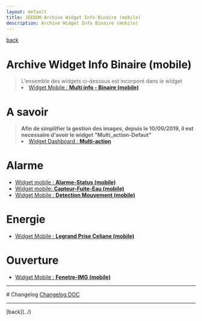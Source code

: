 ```yaml
---
layout: default
title: JEEDOM-Archive Widget Info Binaire (mobile)
description: Archive Widget Info Binaire (mobile)
---
```

[back](./)
# Archive Widget Info Binaire (mobile)

<blockquote>
L'ensemble des widgets ci-dessous est incorporé dans le widget
    <li><a href="JEEDOM-Multi_info_Binaire_mobile.html">Widget Mobile : <b>Multi info - Binaire (mobile)</b></a></li>
</blockquote>

# A savoir
<blockquote>
<b>Afin de simplifier la gestion des images, depuis le 10/09/2019, il est necessaire d'avoir le widget "Multi_action-Defaut"</b>
    <li><a href="JEEDOM_Multi_action_Defaut">Widget Dashboard : <b>Multi-action</b></a></li>
</blockquote>

# Alarme
<ul>
    <li><a href="JEEDOM_Archive_Multiinfo_mobile_Alarme_Status_MOBILE">Widget mobile : <b>Alarme-Status (mobile)</b></a></li>
    <li><a href="JEEDOM_Archive_Multiinfo_mobile_Capteur_Fuite_Eau_MOBILE.html">Widget mobile: <b>Capteur-Fuite-Eau (mobile)</b></a></li>
    <li><a href="JEEDOM_Archive_Multiinfo_mobile_Detection_Mouvement_MOBILE.html">Widget Mobile : <b>Detection Mouvement (mobile)</b></a></li>
</ul>

# Energie
<ul>
    <li><a href="JEEDOM_Archive_Multiinfo_mobile_Legrand_Prise_Celiane_mobile.html">Widget Mobile : <b>Legrand Prise Celiane (mobile)</b></a></li>  
</ul>

# Ouverture
<ul>
    <li><a href="JEEDOM_Archive_Multiinfo_mobile_Fenetre_IMG_MOBILE.html">Widget Mobile : <b>Fenetre-IMG (mobile)</b></a></li>
</ul>

<hr />
# Changelog
<a href="https://github.com/JEALG/JEEDOM-Widget_JAG-doc/commits/master">Changelog DOC</a>

<hr />
[back](../)